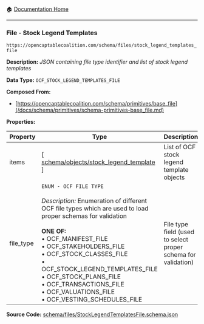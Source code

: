 :house: [Documentation Home](/README.md)

---

### File - Stock Legend Templates

`https://opencaptablecoalition.com/schema/files/stock_legend_templates_file`

**Description:** _JSON containing file type identifier and list of stock legend templates_

**Data Type:** `OCF_STOCK_LEGEND_TEMPLATES_FILE`

**Composed From:**

- [https://opencaptablecoalition.com/schema/primitives/base_file](/docs/schema/primitives/schema-primitives-base_file.md)

**Properties:**

| Property  | Type                                                                                                                                                                                                                                                                                                                                                                                                                                                   | Description                                                   | Required   |
| --------- | ------------------------------------------------------------------------------------------------------------------------------------------------------------------------------------------------------------------------------------------------------------------------------------------------------------------------------------------------------------------------------------------------------------------------------------------------------ | ------------------------------------------------------------- | ---------- |
| items     | [ [schema/objects/stock_legend_template](/docs/schema/objects/schema-objects-stock_legend_template.md) ]                                                                                                                                                                                                                                                                                                                                               | List of OCF stock legend template objects                     | `REQUIRED` |
| file_type | `ENUM - OCF FILE TYPE`</br></br>_Description:_ Enumeration of different OCF file types which are used to load proper schemas for validation</br></br>**ONE OF:**</br>&bull; OCF_MANIFEST_FILE</br>&bull; OCF_STAKEHOLDERS_FILE</br>&bull; OCF_STOCK_CLASSES_FILE</br>&bull; OCF_STOCK_LEGEND_TEMPLATES_FILE</br>&bull; OCF_STOCK_PLANS_FILE</br>&bull; OCF_TRANSACTIONS_FILE</br>&bull; OCF_VALUATIONS_FILE</br>&bull; OCF_VESTING_SCHEDULES_FILE</br> | File type field (used to select proper schema for validation) | `REQUIRED` |

**Source Code:** [schema/files/StockLegendTemplatesFile.schema.json](/schema/files/StockLegendTemplatesFile.schema.json)
